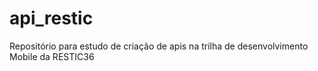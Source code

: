 # api_restic
Repositório para estudo de criação de apis na trilha de desenvolvimento Mobile da RESTIC36

